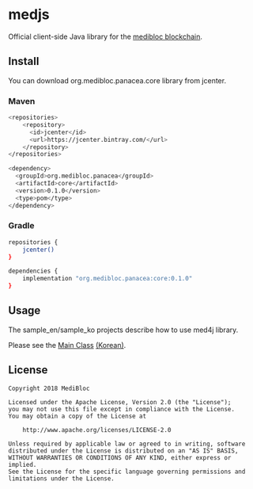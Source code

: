 # medjs

Official client-side Java library for the [medibloc blockchain](https://github.com/medibloc/go-medibloc).

## Install
You can download org.medibloc.panacea.core library from jcenter.   

### Maven
```bash
<repositories>
    <repository>
      <id>jcenter</id>
      <url>https://jcenter.bintray.com/</url>
    </repository>
</repositories>

<dependency>
  <groupId>org.medibloc.panacea</groupId>
  <artifactId>core</artifactId>
  <version>0.1.0</version>
  <type>pom</type>
</dependency>
```

### Gradle
```bash
repositories {
    jcenter()
}

dependencies {
    implementation "org.medibloc.panacea:core:0.1.0"
}
```

## Usage
The sample_en/sample_ko projects describe how to use med4j library.

Please see the
[Main Class](https://github.com/medibloc/panacea-java/blob/master/sample_en/src/main/java/Main.java)
[(Korean)](https://github.com/medibloc/panacea-java/blob/master/sample_ko/src/main/java/Main.java).

## License
```
Copyright 2018 MediBloc

Licensed under the Apache License, Version 2.0 (the "License");
you may not use this file except in compliance with the License.
You may obtain a copy of the License at

    http://www.apache.org/licenses/LICENSE-2.0

Unless required by applicable law or agreed to in writing, software
distributed under the License is distributed on an "AS IS" BASIS,
WITHOUT WARRANTIES OR CONDITIONS OF ANY KIND, either express or implied.
See the License for the specific language governing permissions and
limitations under the License.
```
